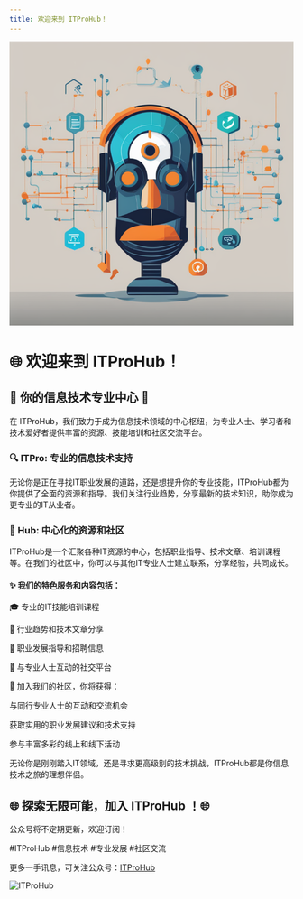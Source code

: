 ```yaml
---
title: 欢迎来到 ITProHub！
---
```

![background](/images/hello-bg.png)
# 🌐 欢迎来到 ITProHub！

## 🚀 你的信息技术专业中心 🚀

在 ITProHub，我们致力于成为信息技术领域的中心枢纽，为专业人士、学习者和技术爱好者提供丰富的资源、技能培训和社区交流平台。

### 🔍 ITPro: 专业的信息技术支持

无论你是正在寻找IT职业发展的道路，还是想提升你的专业技能，ITProHub都为你提供了全面的资源和指导。我们关注行业趋势，分享最新的技术知识，助你成为更专业的IT从业者。

### 💼 Hub: 中心化的资源和社区

ITProHub是一个汇聚各种IT资源的中心，包括职业指导、技术文章、培训课程等。在我们的社区中，你可以与其他IT专业人士建立联系，分享经验，共同成长。

#### ✨ 我们的特色服务和内容包括：

🎓 专业的IT技能培训课程

📰 行业趋势和技术文章分享

🚀 职业发展指导和招聘信息

💬 与专业人士互动的社交平台

👥 加入我们的社区，你将获得：

与同行专业人士的互动和交流机会

获取实用的职业发展建议和技术支持

参与丰富多彩的线上和线下活动

无论你是刚刚踏入IT领域，还是寻求更高级别的技术挑战，ITProHub都是你信息技术之旅的理想伴侣。


## 🌐 探索无限可能，加入 ITProHub ！🌐

公众号将不定期更新，欢迎订阅！

#ITProHub #信息技术 #专业发展 #社区交流



更多一手讯息，可关注公众号：[ITProHub](https://myom-dev.oss-cn-hangzhou.aliyuncs.com/WechatPublicPlatformQrCode.jpg)

![ITProHub](https://myom-dev.oss-cn-hangzhou.aliyuncs.com/WechatPublicPlatformQrCode.jpg)